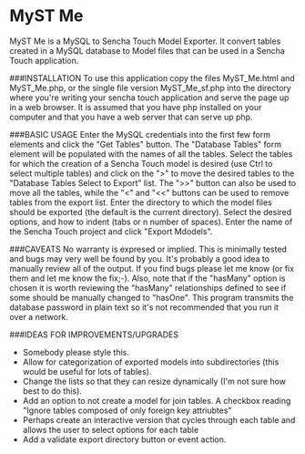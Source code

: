 MyST Me
=======

MyST Me is a MySQL to Sencha Touch Model Exporter. It convert tables created in a MySQL database to Model files that can be used in a Sencha Touch application.

###INSTALLATION
To use this application copy the files MyST_Me.html and MyST_Me.php, or the single file version MyST_Me_sf.php into the directory where you're writing your sencha touch application and serve the page up in a web browser.
It is assumed that you have php installed on your computer and that you have a web server that can serve up php.

###BASIC USAGE
Enter the MySQL credentials into the first few form elements and click the "Get Tables" button. The "Database Tables" form element will be populated with the names of all the tables.  Select the tables for which the creation of a Sencha Touch model is desired (use Ctrl to select multiple tables) and click on the ">" to move the desired tables to the "Database Tables Select to Export" list.  The ">>" button can also be used to move all the tables, while the "<" and "<<" buttons can be used to remove tables from the export list.  Enter the directory to which the model files should be exported (the default is the current directory). Select the desired options, and how to indent (tabs or n number of spaces). Enter the name of the Sencha Touch project and click "Export Mdodels".

###CAVEATS
No warranty is expresed or implied.  This is minimally tested and bugs may very well be found by you.  It's probably a good idea to manually review all of the output.  If you find bugs please let me know (or fix them and let me know the fix;-).  Also, note that if the "hasMany" option is chosen it is worth reviewing the "hasMany" relationships defined to see if some should be manually changed to "hasOne".
This program transmits the database password in plain text so it's not recommended that you run it over a network.

###IDEAS FOR IMPROVEMENTS/UPGRADES
- Somebody please style this.
- Allow for categorization of exported models into subdirectories (this would be useful for lots of tables).
- Change the lists so that they can resize dynamically (I'm not sure how best to do this).
- Add an option to not create a model for join tables. A checkbox reading "Ignore tables composed of only foreign key attriubtes"
- Perhaps create an interactive version that cycles through each table and allows the user to select options for each table
- Add a validate export directory button or event action.
